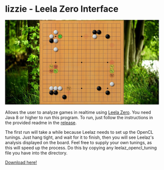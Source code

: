 # lizzie - Leela Zero Interface
![screenshot](/screen.jpg?raw=true)

Allows the user to analyze games in realtime using [Leela Zero](https://github.com/gcp/leela-zero). You need Java 8 or higher to run this program. To run, just follow the instructions in the provided readme in the [release](https://github.com/featurecat/lizzie/releases/tag/0.3).

The first run will take a while because Leelaz needs to set up the OpenCL tunings. Just hang tight, and wait for it to finish, then you will see Leelaz's analysis displayed on the board. Feel free to supply your own tunings, as this will speed up the process. Do this by copying any leelaz_opencl_tuning file you have into the directory.

[Download here!](https://github.com/featurecat/lizzie/releases/tag/0.3)
